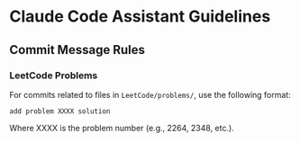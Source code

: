 # Claude Code Assistant Guidelines

## Commit Message Rules

### LeetCode Problems
For commits related to files in `LeetCode/problems/`, use the following format:
```
add problem XXXX solution
```

Where XXXX is the problem number (e.g., 2264, 2348, etc.).